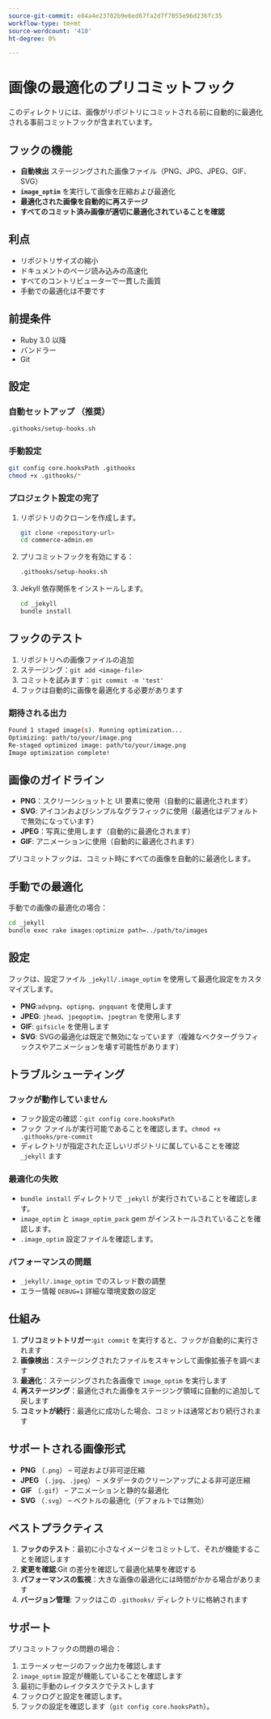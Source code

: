 ```yaml
---
source-git-commit: e84a4e23702b9e6ed67fa2d7f7055e96d236fc35
workflow-type: tm+mt
source-wordcount: '410'
ht-degree: 0%

---
```

# 画像の最適化のプリコミットフック

このディレクトリには、画像がリポジトリにコミットされる前に自動的に最適化される事前コミットフックが含まれています。

## フックの機能

- **自動検出** ステージングされた画像ファイル（PNG、JPG、JPEG、GIF、SVG）
- **`image_optim`** を実行して画像を圧縮および最適化
- **最適化された画像を自動的に再ステージ**
- **すべてのコミット済み画像が適切に最適化されていることを確認**

## 利点

- リポジトリサイズの縮小
- ドキュメントのページ読み込みの高速化
- すべてのコントリビューターで一貫した画質
- 手動での最適化は不要です

## 前提条件

- Ruby 3.0 以降
- バンドラー
- Git

## 設定

### 自動セットアップ （推奨）

```bash
.githooks/setup-hooks.sh
```

### 手動設定

```bash
git config core.hooksPath .githooks
chmod +x .githooks/*
```

### プロジェクト設定の完了

1. リポジトリのクローンを作成します。

   ```bash
   git clone <repository-url>
   cd commerce-admin.en
   ```

2. プリコミットフックを有効にする：

   ```bash
   .githooks/setup-hooks.sh
   ```

3. Jekyll 依存関係をインストールします。

   ```bash
   cd _jekyll
   bundle install
   ```

## フックのテスト

1. リポジトリへの画像ファイルの追加
2. ステージング：`git add <image-file>`
3. コミットを試みます：`git commit -m 'test'`
4. フックは自動的に画像を最適化する必要があります

### 期待される出力

```bash
Found 1 staged image(s). Running optimization...
Optimizing: path/to/your/image.png
Re-staged optimized image: path/to/your/image.png
Image optimization complete!
```

## 画像のガイドライン

- **PNG**：スクリーンショットと UI 要素に使用（自動的に最適化されます）
- **SVG**: アイコンおよびシンプルなグラフィックに使用（最適化はデフォルトで無効になっています）
- **JPEG**：写真に使用します（自動的に最適化されます）
- **GIF**: アニメーションに使用（自動的に最適化されます）

プリコミットフックは、コミット時にすべての画像を自動的に最適化します。

## 手動での最適化

手動での画像の最適化の場合：

```bash
cd _jekyll
bundle exec rake images:optimize path=../path/to/images
```

## 設定

フックは、設定ファイル `_jekyll/.image_optim` を使用して最適化設定をカスタマイズします。

- **PNG**:`advpng`、`optipng`、`pngquant` を使用します
- **JPEG**: `jhead`、`jpegoptim`、`jpegtran` を使用します
- **GIF**: `gifsicle` を使用します
- **SVG**: SVGの最適化は既定で無効になっています（複雑なベクターグラフィックスやアニメーションを壊す可能性があります）

## トラブルシューティング

### フックが動作していません

- フック設定の確認：`git config core.hooksPath`
- フック ファイルが実行可能であることを確認します。`chmod +x .githooks/pre-commit`
- ディレクトリが指定された正しいリポジトリに属していることを確認 `_jekyll` ます

### 最適化の失敗

- `bundle install` ディレクトリで `_jekyll` が実行されていることを確認します。
- `image_optim` と `image_optim_pack` gem がインストールされていることを確認します。
- `.image_optim` 設定ファイルを確認します。

### パフォーマンスの問題

- `_jekyll/.image_optim` でのスレッド数の調整
- エラー情報 `DEBUG=1` 詳細な環境変数の設定

## 仕組み

1. **プリコミットトリガー**:`git commit` を実行すると、フックが自動的に実行されます
2. **画像検出**：ステージングされたファイルをスキャンして画像拡張子を調べます
3. **最適化**：ステージングされた各画像で `image_optim` を実行します
4. **再ステージング**：最適化された画像をステージング領域に自動的に追加して戻します
5. **コミットが続行**：最適化に成功した場合、コミットは通常どおり続行されます

## サポートされる画像形式

- **PNG** （`.png`） – 可逆および非可逆圧縮
- **JPEG** （`.jpg`、`.jpeg`） – メタデータのクリーンアップによる非可逆圧縮
- **GIF** （`.gif`） – アニメーションと静的な最適化
- **SVG** （`.svg`） – ベクトルの最適化（デフォルトでは無効）

## ベストプラクティス

1. **フックのテスト**：最初に小さなイメージをコミットして、それが機能することを確認します
2. **変更を確認**:Git の差分を確認して最適化結果を確認する
3. **パフォーマンスの監視**：大きな画像の最適化には時間がかかる場合があります
4. **バージョン管理**: フックはこの `.githooks/` ディレクトリに格納されます

## サポート

プリコミットフックの問題の場合：

1. エラーメッセージのフック出力を確認します
2. `image_optim` 設定が機能していることを確認します
3. 最初に手動のレイクタスクでテストします
4. フックログと設定を確認します。
5. フックの設定を確認します（`git config core.hooksPath`）。
